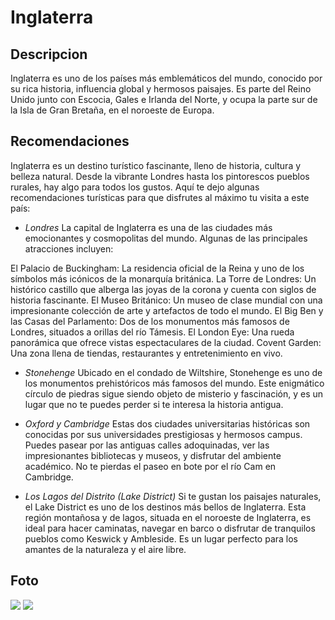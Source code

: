 # Inglaterra

## Descripcion
Inglaterra es uno de los países más emblemáticos del mundo, conocido por su rica historia, influencia global y hermosos paisajes. Es parte del Reino Unido junto con Escocia, Gales e Irlanda del Norte, y ocupa la parte sur de la Isla de Gran Bretaña, en el noroeste de Europa.

## Recomendaciones
Inglaterra es un destino turístico fascinante, lleno de historia, cultura y belleza natural. Desde la vibrante Londres hasta los pintorescos pueblos rurales, hay algo para todos los gustos. Aquí te dejo algunas recomendaciones turísticas para que disfrutes al máximo tu visita a este país:

- *Londres*
La capital de Inglaterra es una de las ciudades más emocionantes y cosmopolitas del mundo. Algunas de las principales atracciones incluyen:

El Palacio de Buckingham: La residencia oficial de la Reina y uno de los símbolos más icónicos de la monarquía británica.
La Torre de Londres: Un histórico castillo que alberga las joyas de la corona y cuenta con siglos de historia fascinante.
El Museo Británico: Un museo de clase mundial con una impresionante colección de arte y artefactos de todo el mundo.
El Big Ben y las Casas del Parlamento: Dos de los monumentos más famosos de Londres, situados a orillas del río Támesis.
El London Eye: Una rueda panorámica que ofrece vistas espectaculares de la ciudad.
Covent Garden: Una zona llena de tiendas, restaurantes y entretenimiento en vivo.

- *Stonehenge*
Ubicado en el condado de Wiltshire, Stonehenge es uno de los monumentos prehistóricos más famosos del mundo. Este enigmático círculo de piedras sigue siendo objeto de misterio y fascinación, y es un lugar que no te puedes perder si te interesa la historia antigua.

- *Oxford y Cambridge*
Estas dos ciudades universitarias históricas son conocidas por sus universidades prestigiosas y hermosos campus. Puedes pasear por las antiguas calles adoquinadas, ver las impresionantes bibliotecas y museos, y disfrutar del ambiente académico. No te pierdas el paseo en bote por el río Cam en Cambridge.

- *Los Lagos del Distrito (Lake District)*
Si te gustan los paisajes naturales, el Lake District es uno de los destinos más bellos de Inglaterra. Esta región montañosa y de lagos, situada en el noroeste de Inglaterra, es ideal para hacer caminatas, navegar en barco o disfrutar de tranquilos pueblos como Keswick y Ambleside. Es un lugar perfecto para los amantes de la naturaleza y el aire libre.

## Foto
![](https://www.globalconnection.com.co/wp-content/uploads/2024/06/destinos-turisticos-en-Inglaterra.png)
![](https://encrypted-tbn0.gstatic.com/images?q=tbn:ANd9GcQ5HEKjXVoqkGezEH0yly8OyR7Ev7ZNCxpXWg&s)

